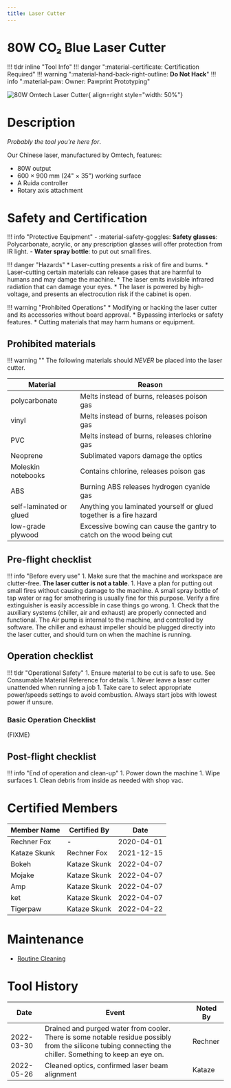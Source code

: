 ```yaml
---
title: Laser Cutter
---
```


# 80W CO₂ Blue Laser Cutter

!!! tldr inline "Tool Info"
    !!! danger ":material-certificate: Certification Required"
    !!! warning ":material-hand-back-right-outline: __Do Not Hack__"
    !!! info ":material-paw: Owner: Pawprint Prototyping"

![80W Omtech Laser Cutter](/img/80w-laser.jpg){ align=right style="width: 50%"}

# Description

_Probably the tool you're here for_.

Our Chinese laser, manufactured by Omtech, features:

* 80W output
* 600 &times; 900 mm (24" &times; 35") working surface
* A Ruida controller
* Rotary axis attachment

# Safety and Certification

!!! info "Protective Equipment"
    - :material-safety-goggles: **Safety glasses**:  Polycarbonate, acrylic, or any prescription glasses
    will offer protection from IR light.
    - **Water spray bottle**: to put out small fires.

!!! danger "Hazards"
    * Laser-cutting presents a risk of fire and burns.
    * Laser-cutting certain materials can release gases that are harmful to humans and may damge the machine.
    * The laser emits invisible infrared radiation that can damage your eyes.
    * The laser is powered by high-voltage, and presents an electrocution risk if the cabinet is open.

!!! warning "Prohibited Operations"
    * Modifying or hacking the laser cutter and its accessories without board approval.
    * Bypassing interlocks or safety features.
    * Cutting materials that may harm humans or equipment.
    
## Prohibited materials

!!! warning ""
    The following materials should _NEVER_ be placed into the laser cutter.

|Material|Reason|
|--------|------|
|polycarbonate|Melts instead of burns, releases poison gas|
|vinyl|Melts instead of burns, releases poison gas|
|PVC|Melts instead of burns, releases chlorine gas|
|Neoprene|Sublimated vapors damage the optics|
|Moleskin notebooks|Contains chlorine, releases poison gas|
|ABS|Burning ABS releases hydrogen cyanide gas|
|self-laminated or glued|Anything you laminated yourself or glued together is a fire hazard|
|low-grade plywood|Excessive bowing can cause the gantry to catch on the wood being cut|

## Pre-flight checklist

!!! info "Before every use"
    1. Make sure that the machine and workspace are clutter-free.  **The laser cutter is not a table**.
    1. Have a plan for putting out small fires without causing damage to the machine.  A small spray bottle of tap water
      or rag for smothering is usually fine for this purpose.  Verify a fire extinguisher is easily accessible in case
      things go wrong.
    1. Check that the auxiliary systems (chiller, air and exhaust) are properly connected and functional.  The Air pump
      is internal to the machine, and controlled by software. The chiller and exhaust impeller should be plugged
      directly into the laser cutter, and should turn on when the machine is running.


## Operation checklist

!!! tldr "Operational Safety"
    1. Ensure material to be cut is safe to use. See Consumable Material Reference for details.
    1. Never leave a laser cutter unattended when running a job
    1. Take care to select appropriate power/speeds settings to avoid combustion. Always start jobs with lowest power
       if unsure.

### Basic Operation Checklist

(FIXME)


## Post-flight checklist

!!! info "End of operation and clean-up"
    1. Power down the machine
    1. Wipe surfaces
    1. Clean debris from inside as needed with shop vac.

# Certified Members

|Member Name | Certified By | Date           |
|------------|--------------|----------------|
|Rechner Fox | -            | 2020-04-01     |
|Kataze Skunk| Rechner Fox  | 2021-12-15     |
|Bokeh       | Kataze Skunk | 2022-04-07     |
|Mojake      | Kataze Skunk | 2022-04-07     |
|Amp         | Kataze Skunk | 2022-04-07     |
|ket         | Kataze Skunk | 2022-04-07     |
|Tigerpaw    | Kataze Skunk | 2022-04-22     |


# Maintenance

* [Routine Cleaning](https://www.youtube.com/watch?v=aJEYHZ4Uurc)


# Tool History

|Date | Event | Noted By |
|-----|-------|-------|
|2022-03-30|Drained and purged water from cooler.  There is some notable residue possibly from the silicone tubing connecting the chiller.  Something to keep an eye on.| Rechner
|2022-05-26| Cleaned optics, confirmed laser beam alignment| Kataze

